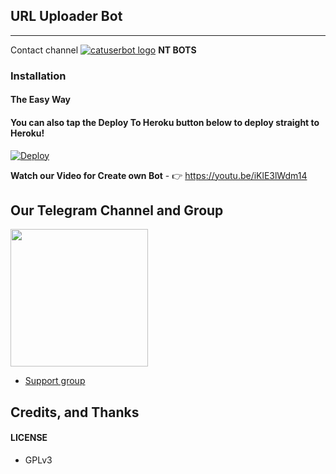 ## URL Uploader Bot
---
Contact channel
[![catuserbot logo](https://te.legra.ph/file/cd04b2abaf2d42982a79d.jpg)](https://t.me/NT_BOT_CHANNEL)
**NT BOTS**


### Installation

#### The Easy Way

#### You can also tap the Deploy To Heroku button below to deploy straight to Heroku!

[![Deploy](https://www.herokucdn.com/deploy/button.svg)](https://heroku.com/deploy?template=https://github.com/NT-BOT-TE/NT-UPLOAD-BOT/tree/master)

**Watch our Video for Create own Bot** - 👉 https://youtu.be/iKlE3lWdm14

## Our Telegram Channel and Group

<a href="https://t.me/NT_BOT_CHANNEL"><img src="https://te.legra.ph/file/34eaf2e2a8b33088092dc.png" width=220px></a></p>
* [Support group](https://t.me/Ntbotgroup)

## Credits, and Thanks

#### LICENSE
- GPLv3
